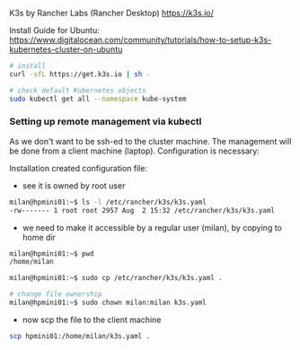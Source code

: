K3s by Rancher Labs (Rancher Desktop) https://k3s.io/

Install Guide for Ubuntu: https://www.digitalocean.com/community/tutorials/how-to-setup-k3s-kubernetes-cluster-on-ubuntu


```bash
# install
curl -sfL https://get.k3s.io | sh -
```

```bash
# check default Kubernetes objects
sudo kubectl get all --namespace kube-system
```

### Setting up remote management via kubectl

As we don't want to be ssh-ed to the cluster machine. The management will be done from a client machine (laptop). Configuration is necessary:

Installation created configuration file:

- see it is owned by root user
```bash
milan@hpmini01:~$ ls -l /etc/rancher/k3s/k3s.yaml
-rw------- 1 root root 2957 Aug  2 15:32 /etc/rancher/k3s/k3s.yaml
```

- we need to make it accessible by a regular user (milan), by copying to home dir

```bash
milan@hpmini01:~$ pwd
/home/milan

milan@hpmini01:~$ sudo cp /etc/rancher/k3s/k3s.yaml .

# change file ownership
milan@hpmini01:~$ sudo chown milan:milan k3s.yaml
```

- now scp the file to the client machine

```bash
scp hpmini01:/home/milan/k3s.yaml .
```
